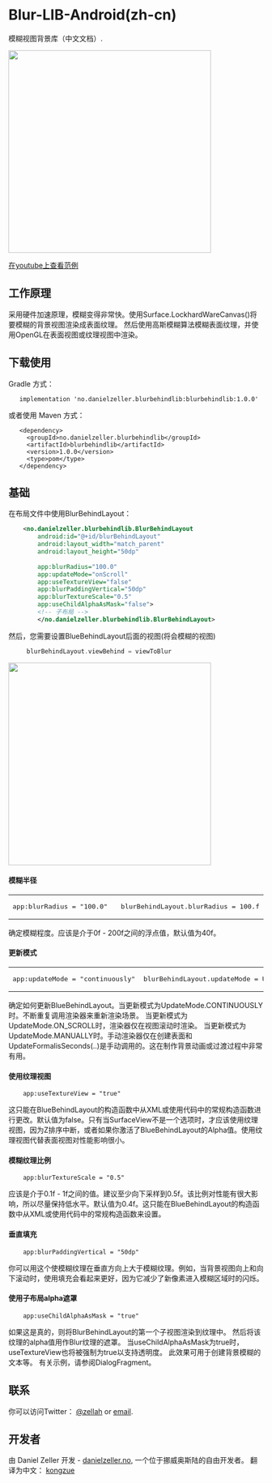 # Blur-LIB-Android(zh-cn)

模糊视图背景库（中文文档）.

[<img src="/Artwork/PhoneAndScreen.gif" width="400"/>](https://youtu.be/sYPqS0px61Q)

[在youtube上查看范例](https://youtu.be/sYPqS0px61Q)

## 工作原理
采用硬件加速原理，模糊变得非常快。使用Surface.LockhardWareCanvas()将要模糊的背景视图渲染成表面纹理。
然后使用高斯模糊算法模糊表面纹理，并使用OpenGL在表面视图或纹理视图中渲染。

## 下载使用
Gradle 方式：
```
   implementation 'no.danielzeller.blurbehindlib:blurbehindlib:1.0.0'
```
或者使用 Maven 方式：
```
   <dependency>
     <groupId>no.danielzeller.blurbehindlib</groupId>
     <artifactId>blurbehindlib</artifactId>
     <version>1.0.0</version>
     <type>pom</type>
   </dependency>
```

## 基础
在布局文件中使用BlurBehindLayout：

```xml
    <no.danielzeller.blurbehindlib.BlurBehindLayout
        android:id="@+id/blurBehindLayout"
        android:layout_width="match_parent"
        android:layout_height="50dp"
       
        app:blurRadius="100.0" 
        app:updateMode="onScroll"
        app:useTextureView="false"
        app:blurPaddingVertical="50dp"
        app:blurTextureScale="0.5"
        app:useChildAlphaAsMask="false">
        <!-- 子布局 -->
        </no.danielzeller.blurbehindlib.BlurBehindLayout>
```

然后，您需要设置BlueBehindLayout后面的视图(将会模糊的视图)

```kotlin
     blurBehindLayout.viewBehind = viewToBlur
```

[<img src="/Artwork/Transition.gif" width="400"/>](https://youtu.be/sYPqS0px61Q)

#### 模糊半径
<table>
  <tr>
    <td width="50%"><div class="highlight"><pre>app:blurRadius = "100.0"</pre></div></td>
    <td width="50%"><div class="highlight"><pre>blurBehindLayout.blurRadius = 100.f</pre></div></td>
  </tr>
</table>
确定模糊程度。应该是介于0f - 200f之间的浮点值，默认值为40f。

#### 更新模式
<table>
  <tr>
    <td width="50%"><div class="highlight"><pre>app:updateMode = "continuously"</pre></div></td>
    <td width="50%"><div class="highlight"><pre>blurBehindLayout.updateMode = UpdateMode.CONTINUOUSLY</pre></div></td>
  </tr>
</table>
确定如何更新BlueBehindLayout。当更新模式为UpdateMode.CONTINUOUSLY时。不断重复调用渲染器来重新渲染场景。
当更新模式为UpdateMode.ON_SCROLL时，渲染器仅在视图滚动时渲染。
当更新模式为UpdateMode.MANUALLY时。手动渲染器仅在创建表面和UpdateFormalisSeconds(..)是手动调用的。这在制作背景动画或过渡过程中非常有用。


#### 使用纹理视图
```
    app:useTextureView = "true"
```
这只能在BlueBehindLayout的构造函数中从XML或使用代码中的常规构造函数进行更改。默认值为false。只有当SurfaceView不是一个选项时，才应该使用纹理视图，因为Z排序中断，或者如果你激活了BlueBehindLayout的Alpha值。使用纹理视图代替表面视图对性能影响很小。

#### 模糊纹理比例
```
    app:blurTextureScale = "0.5"
```
应该是介于0.1f - 1f之间的值。建议至少向下采样到0.5f。该比例对性能有很大影响，所以尽量保持低水平。默认值为0.4f。这只能在BlueBehindLayout的构造函数中从XML或使用代码中的常规构造函数来设置。


#### 垂直填充
```
    app:blurPaddingVertical = "50dp"
```
你可以用这个使模糊纹理在垂直方向上大于模糊纹理。例如，当背景视图向上和向下滚动时，使用填充会看起来更好，因为它减少了新像素进入模糊区域时的闪烁。


#### 使用子布局alpha遮罩
```
    app:useChildAlphaAsMask = "true"
```
如果这是真的，则将BlurBehindLayout的第一个子视图渲染到纹理中。 然后将该纹理的alpha值用作Blur纹理的遮罩。 当useChildAlphaAsMask为true时，useTextureView也将被强制为true以支持透明度。
此效果可用于创建背景模糊的文本等。 有关示例，请参阅DialogFragment。


## 联系

你可以访问Twitter： [@zellah](https://twitter.com/zellah) or [email](mailto:hello@danielzeller.no).


## 开发者

由 Daniel Zeller 开发 - [danielzeller.no](http://danielzeller.no/), 一个位于挪威奥斯陆的自由开发者。
翻译为中文： [kongzue](https://github.com/kongzue)

